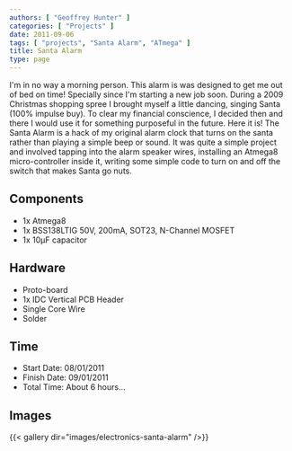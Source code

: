 ```yaml
---
authors: [ "Geoffrey Hunter" ]
categories: [ "Projects" ]
date: 2011-09-06
tags: [ "projects", "Santa Alarm", "ATmega" ]
title: Santa Alarm
type: page
---
```


I'm in no way a morning person. This alarm is was designed to get me out of bed on time! Specially since I'm starting a new job soon. During a 2009 Christmas shopping spree I brought myself a little dancing, singing Santa (100% impulse buy). To clear my financial conscience, I decided then and there I would use it for something purposeful in the future. Here it is! The Santa Alarm is a hack of my original alarm clock that turns on the santa rather than playing a simple beep or sound. It was quite a simple project and involved tapping into the alarm speaker wires, installing an Atmega8 micro-controller inside it, writing some simple code to turn on and off the switch that makes Santa go nuts.

## Components

* 1x Atmega8
* 1x BSS138LTIG 50V, 200mA, SOT23, N-Channel MOSFET
* 1x 10µF capacitor

## Hardware

* Proto-board
* 1x IDC Vertical PCB Header
* Single Core Wire
* Solder

## Time

* Start Date: 08/01/2011
* Finish Date: 09/01/2011
* Total Time: About 6 hours...

## Images

{{< gallery dir="images/electronics-santa-alarm" />}}